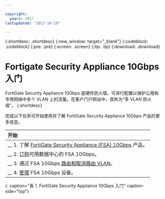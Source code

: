 ```yaml
---

copyright:
  years: 2017
lastupdated: "2017-10-19"

---
```


{:shortdesc: .shortdesc}
{:new_window: target="_blank"}
{:codeblock: .codeblock}
{:pre: .pre}
{:screen: .screen}
{:tip: .tip}
{:download: .download}

# Fortigate Security Appliance 10Gbps 入门

FortiGate Security Appliance 10Gbps 是硬件防火墙，可进行配置以保护公用和专用网络中多个 VLAN 上的流量。在客户门户网站中，其称为“多 VLAN 防火墙”。
{:shortdesc}

完成以下任务可开始使用并了解 FortiGate Security Appliance 10Gbps 产品的更多信息。

|开始       |
|:------------------|
|__ 1. 了解 [FortiGate Security Appliance (FSA) 10Gbps](about.html) 产品。|
|__ 2. [订购](ordering-firewall.html)可用数据中心的 FSA 10Gbps。|
|__ 3. 通过 FSA 10Gbps [路由和取消路由 VLAN](managing-vlans.html)。|
|__ 4. [管理](managing-firewall-device-details.html) FSA 10Gbps 设备。
{: caption="表 1. FortiGate Security Appliance 10Gbps 入门" caption-side="top"} 
